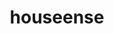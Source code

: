 ---
layout: landing
title: 'houseense'
logo: /assets/images/menu-logos/housesense.svg
url: '#'
order: 10
---